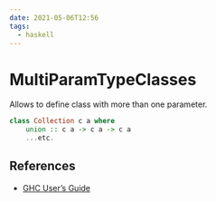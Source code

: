 ```yaml
---
date: 2021-05-06T12:56
tags:
  - haskell
---
```


# MultiParamTypeClasses

Allows to define class with more than one parameter.

```haskell
class Collection c a where
    union :: c a -> c a -> c a
    ...etc.
```

## References

- [GHC User’s Guide](https://downloads.haskell.org/~ghc/latest/docs/html/users_guide/exts/multi_param_type_classes.html)
